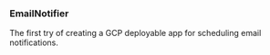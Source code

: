 ### EmailNotifier
The first try of creating a GCP deployable app for scheduling email notifications.
